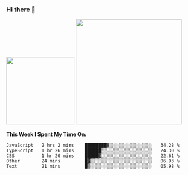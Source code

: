 ### Hi there 👋

<!--
**nestor22/nestor22** is a ✨ _special_ ✨ repository because its `README.md` (this file) appears on your GitHub profile.

Here are some ideas to get you started:

- 🔭 I’m currently working on ...
- 🌱 I’m currently learning ...
- 👯 I’m looking to collaborate on ...
- 🤔 I’m looking for help with ...
- 💬 Ask me about ...
- 📫 How to reach me: ...
- 😄 Pronouns: ...
- ⚡ Fun fact: ...
-->


<img height="180em" src="https://github-readme-stats.vercel.app/api?username=nestor22&show_icons=true&hide_border=true&&count_private=true&include_all_commits=true&theme=radical" />
<img height="280em" src="https://github-readme-stats.vercel.app/api/top-langs/?username=nestor22&layout=compact)](https://github.com/nestor22/github-readme-stats&theme=radical"  />



**This Week I Spent My Time On:**
<!--START_SECTION:waka-->
```text
JavaScript   2 hrs 2 mins    ████████▓░░░░░░░░░░░░░░░░   34.28 % 
TypeScript   1 hr 26 mins    ██████░░░░░░░░░░░░░░░░░░░   24.30 % 
CSS          1 hr 20 mins    █████▓░░░░░░░░░░░░░░░░░░░   22.61 % 
Other        24 mins         █▓░░░░░░░░░░░░░░░░░░░░░░░   06.93 % 
Text         21 mins         █▒░░░░░░░░░░░░░░░░░░░░░░░   05.98 % 
```
<!--END_SECTION:waka-->


